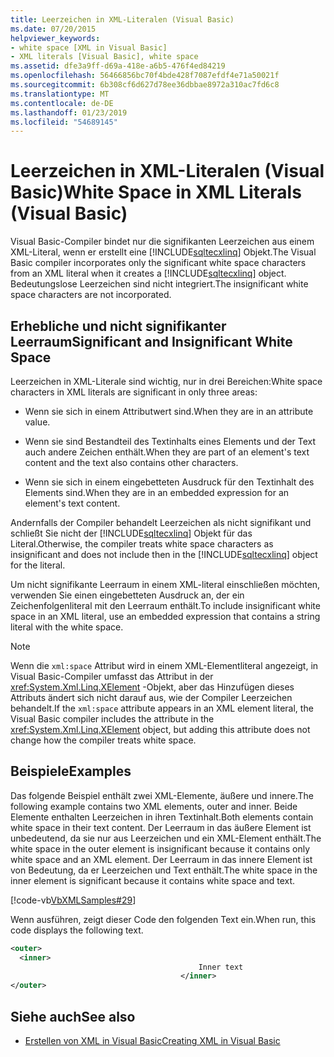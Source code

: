 ```yaml
---
title: Leerzeichen in XML-Literalen (Visual Basic)
ms.date: 07/20/2015
helpviewer_keywords:
- white space [XML in Visual Basic]
- XML literals [Visual Basic], white space
ms.assetid: dfe3a9ff-d69a-418e-a6b5-476f4ed84219
ms.openlocfilehash: 56466856bc70f4bde428f7087efdf4e71a50021f
ms.sourcegitcommit: 6b308cf6d627d78ee36dbbae8972a310ac7fd6c8
ms.translationtype: MT
ms.contentlocale: de-DE
ms.lasthandoff: 01/23/2019
ms.locfileid: "54689145"
---
```

# <a name="white-space-in-xml-literals-visual-basic"></a><span data-ttu-id="40d19-102">Leerzeichen in XML-Literalen (Visual Basic)</span><span class="sxs-lookup"><span data-stu-id="40d19-102">White Space in XML Literals (Visual Basic)</span></span>
<span data-ttu-id="40d19-103">Visual Basic-Compiler bindet nur die signifikanten Leerzeichen aus einem XML-Literal, wenn er erstellt eine [!INCLUDE[sqltecxlinq](~/includes/sqltecxlinq-md.md)] Objekt.</span><span class="sxs-lookup"><span data-stu-id="40d19-103">The Visual Basic compiler incorporates only the significant white space characters from an XML literal when it creates a [!INCLUDE[sqltecxlinq](~/includes/sqltecxlinq-md.md)] object.</span></span> <span data-ttu-id="40d19-104">Bedeutungslose Leerzeichen sind nicht integriert.</span><span class="sxs-lookup"><span data-stu-id="40d19-104">The insignificant white space characters are not incorporated.</span></span>  
  
## <a name="significant-and-insignificant-white-space"></a><span data-ttu-id="40d19-105">Erhebliche und nicht signifikanter Leerraum</span><span class="sxs-lookup"><span data-stu-id="40d19-105">Significant and Insignificant White Space</span></span>  
 <span data-ttu-id="40d19-106">Leerzeichen in XML-Literale sind wichtig, nur in drei Bereichen:</span><span class="sxs-lookup"><span data-stu-id="40d19-106">White space characters in XML literals are significant in only three areas:</span></span>  
  
-   <span data-ttu-id="40d19-107">Wenn sie sich in einem Attributwert sind.</span><span class="sxs-lookup"><span data-stu-id="40d19-107">When they are in an attribute value.</span></span>  
  
-   <span data-ttu-id="40d19-108">Wenn sie sind Bestandteil des Textinhalts eines Elements und der Text auch andere Zeichen enthält.</span><span class="sxs-lookup"><span data-stu-id="40d19-108">When they are part of an element's text content and the text also contains other characters.</span></span>  
  
-   <span data-ttu-id="40d19-109">Wenn sie sich in einem eingebetteten Ausdruck für den Textinhalt des Elements sind.</span><span class="sxs-lookup"><span data-stu-id="40d19-109">When they are in an embedded expression for an element's text content.</span></span>  
  
 <span data-ttu-id="40d19-110">Andernfalls der Compiler behandelt Leerzeichen als nicht signifikant und schließt Sie nicht der [!INCLUDE[sqltecxlinq](~/includes/sqltecxlinq-md.md)] Objekt für das Literal.</span><span class="sxs-lookup"><span data-stu-id="40d19-110">Otherwise, the compiler treats white space characters as insignificant and does not include then in the [!INCLUDE[sqltecxlinq](~/includes/sqltecxlinq-md.md)] object for the literal.</span></span>  
  
 <span data-ttu-id="40d19-111">Um nicht signifikante Leerraum in einem XML-literal einschließen möchten, verwenden Sie einen eingebetteten Ausdruck an, der ein Zeichenfolgenliteral mit den Leerraum enthält.</span><span class="sxs-lookup"><span data-stu-id="40d19-111">To include insignificant white space in an XML literal, use an embedded expression that contains a string literal with the white space.</span></span>  
  
> [!NOTE]
>  <span data-ttu-id="40d19-112">Wenn die `xml:space` Attribut wird in einem XML-Elementliteral angezeigt, in Visual Basic-Compiler umfasst das Attribut in der <xref:System.Xml.Linq.XElement> -Objekt, aber das Hinzufügen dieses Attributs ändert sich nicht darauf aus, wie der Compiler Leerzeichen behandelt.</span><span class="sxs-lookup"><span data-stu-id="40d19-112">If the `xml:space` attribute appears in an XML element literal, the Visual Basic compiler includes the attribute in the <xref:System.Xml.Linq.XElement> object, but adding this attribute does not change how the compiler treats white space.</span></span>  
  
## <a name="examples"></a><span data-ttu-id="40d19-113">Beispiele</span><span class="sxs-lookup"><span data-stu-id="40d19-113">Examples</span></span>  
 <span data-ttu-id="40d19-114">Das folgende Beispiel enthält zwei XML-Elemente, äußere und innere.</span><span class="sxs-lookup"><span data-stu-id="40d19-114">The following example contains two XML elements, outer and inner.</span></span> <span data-ttu-id="40d19-115">Beide Elemente enthalten Leerzeichen in ihren Textinhalt.</span><span class="sxs-lookup"><span data-stu-id="40d19-115">Both elements contain white space in their text content.</span></span> <span data-ttu-id="40d19-116">Der Leerraum in das äußere Element ist unbedeutend, da sie nur aus Leerzeichen und ein XML-Element enthält.</span><span class="sxs-lookup"><span data-stu-id="40d19-116">The white space in the outer element is insignificant because it contains only white space and an XML element.</span></span> <span data-ttu-id="40d19-117">Der Leerraum in das innere Element ist von Bedeutung, da er Leerzeichen und Text enthält.</span><span class="sxs-lookup"><span data-stu-id="40d19-117">The white space in the inner element is significant because it contains white space and text.</span></span>  
  
 [!code-vb[VbXMLSamples#29](../../../../visual-basic/language-reference/operators/codesnippet/VisualBasic/white-space-in-xml-literals_1.vb)]  
  
 <span data-ttu-id="40d19-118">Wenn ausführen, zeigt dieser Code den folgenden Text ein.</span><span class="sxs-lookup"><span data-stu-id="40d19-118">When run, this code displays the following text.</span></span>  
  
```xml  
<outer>  
  <inner>  
                                          Inner text  
                                      </inner>  
</outer>  
```  
  
## <a name="see-also"></a><span data-ttu-id="40d19-119">Siehe auch</span><span class="sxs-lookup"><span data-stu-id="40d19-119">See also</span></span>
- [<span data-ttu-id="40d19-120">Erstellen von XML in Visual Basic</span><span class="sxs-lookup"><span data-stu-id="40d19-120">Creating XML in Visual Basic</span></span>](../../../../visual-basic/programming-guide/language-features/xml/creating-xml.md)
